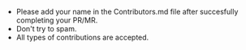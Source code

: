 - Please add your name in the Contributors.md file after succesfully completing your PR/MR.
- Don't try to spam.
- All types of contributions are accepted.
